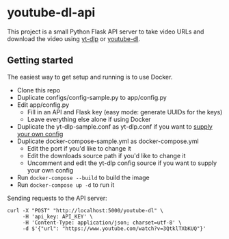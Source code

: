# youtube-dl-api
This project is a small Python Flask API server to take video URLs and download the video using [yt-dlp](https://github.com/yt-dlp/yt-dlp) or [youtube-dl](https://github.com/ytdl-org/youtube-dl/).

## Getting started

The easiest way to get setup and running is to use Docker.

- Clone this repo
- Duplicate configs/config-sample.py to app/config.py
- Edit app/config.py
  - Fill in an API and Flask key (easy mode: generate UUIDs for the keys)
  - Leave everything else alone if using Docker
- Duplicate the yt-dlp-sample.conf as yt-dlp.conf if you want to [supply your own config](https://github.com/yt-dlp/yt-dlp#configuration)
- Duplicate docker-compose-sample.yml as docker-compose.yml
  - Edit the port if you'd like to change it
  - Edit the downloads source path if you'd like to change it
  - Uncomment and edit the yt-dlp config source if you want to supply your own config
- Run `docker-compose --build` to build the image
- Run `docker-compose up -d` to run it

Sending requests to the API server:

```shell
curl -X "POST" "http://localhost:5000/youtube-dl" \
     -H 'api_key: API_KEY' \
     -H 'Content-Type: application/json; charset=utf-8' \
     -d $'{"url": "https://www.youtube.com/watch?v=3QtklTXbKUQ"}'
```
